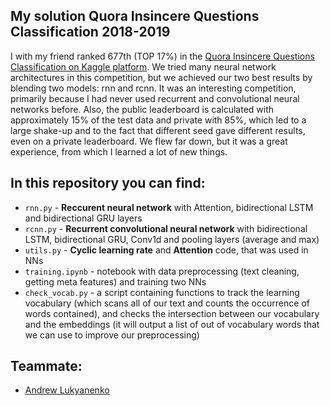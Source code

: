 ## My solution Quora Insincere Questions Classification 2018-2019

I with my friend ranked 677th (TOP 17%) in the [Quora Insincere Questions Classification on Kaggle platform](https://www.kaggle.com/c/quora-insincere-questions-classification/leaderboard). We tried many neural network architectures in this competition, but we achieved our two best results by blending two models: rnn and rcnn. It was an interesting competition, primarily because I had never used recurrent and convolutional neural networks before. Also, the public leaderboard is calculated with approximately 15% of the test data and private with 85%, which led to a large shake-up and to the fact that different seed gave different results, even on a private leaderboard. We flew far down, but it was a great experience, from which I learned a lot of new things.

## In this repository you can find:
* `rnn.py` - **Reccurent neural network** with Attention, bidirectional LSTM and bidirectional GRU layers
* `rcnn.py` - **Recurrent convolutional neural network** with bidirectional LSTM, bidirectional GRU, Conv1d and pooling layers (average and max)
* `utils.py` - **Cyclic learning rate** and **Attention** code, that was used in NNs
* `training.ipynb` - notebook with data preprocessing (text cleaning, getting meta features) and training two NNs
* `check_vocab.py` - a script containing functions to track the learning vocabulary (which scans all of our text and counts the occurrence of words contained), and checks the intersection between our vocabulary and the embeddings (it will output a list of out of vocabulary words that we can use to improve our preprocessing)

## Teammate:
- [Andrew Lukyanenko](https://github.com/Erlemar/)
